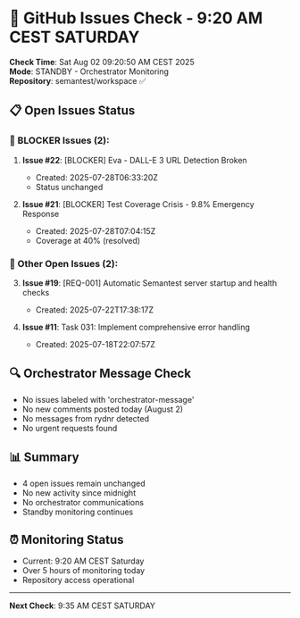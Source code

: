 # 🐙 GitHub Issues Check - 9:20 AM CEST SATURDAY

**Check Time**: Sat Aug 02 09:20:50 AM CEST 2025  
**Mode**: STANDBY - Orchestrator Monitoring  
**Repository**: semantest/workspace ✅

## 📋 Open Issues Status

### 🚨 BLOCKER Issues (2):
1. **Issue #22**: [BLOCKER] Eva - DALL-E 3 URL Detection Broken
   - Created: 2025-07-28T06:33:20Z
   - Status unchanged
   
2. **Issue #21**: [BLOCKER] Test Coverage Crisis - 9.8% Emergency Response  
   - Created: 2025-07-28T07:04:15Z
   - Coverage at 40% (resolved)

### 📌 Other Open Issues (2):
3. **Issue #19**: [REQ-001] Automatic Semantest server startup and health checks
   - Created: 2025-07-22T17:38:17Z
   
4. **Issue #11**: Task 031: Implement comprehensive error handling
   - Created: 2025-07-18T22:07:57Z

## 🔍 Orchestrator Message Check
- No issues labeled with 'orchestrator-message'
- No new comments posted today (August 2)
- No messages from rydnr detected
- No urgent requests found

## 📊 Summary
- 4 open issues remain unchanged
- No new activity since midnight
- No orchestrator communications
- Standby monitoring continues

## ⏰ Monitoring Status
- Current: 9:20 AM CEST Saturday
- Over 5 hours of monitoring today
- Repository access operational

---

**Next Check**: 9:35 AM CEST SATURDAY